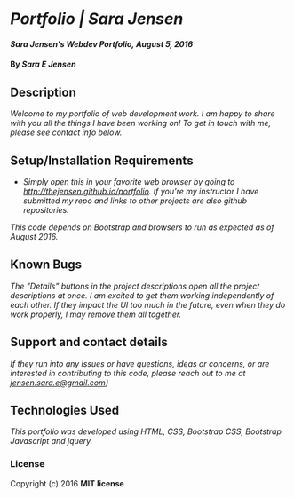 # _Portfolio | Sara Jensen_

#### _Sara Jensen's Webdev Portfolio, August 5, 2016_

#### By _**Sara E Jensen**_

## Description

_Welcome to my portfolio of web development work. I am happy to share with you all
the things I have been working on! To get in touch with me, please see contact info below._

## Setup/Installation Requirements

* _Simply open this in your favorite web browser by going to http://thejensen.github.io/portfolio. If you're my instructor I have submitted my
repo and links to other projects are also github repositories._

_This code depends on Bootstrap and browsers to run as expected as of August 2016._

## Known Bugs

_The "Details" buttons in the project descriptions open all the project descriptions
at once. I am excited to get them working independently of each other. If they impact
the UI too much in the future, even when they do work properly, I may remove them
all together._

## Support and contact details

_If they run into any issues or have questions, ideas or concerns, or are interested
in contributing to this code, please reach out to me at jensen.sara.e@gmail.com}_

## Technologies Used

_This portfolio was developed using HTML, CSS, Bootstrap CSS, Bootstrap Javascript and jquery._

### License

Copyright (c) 2016 **MIT license**
